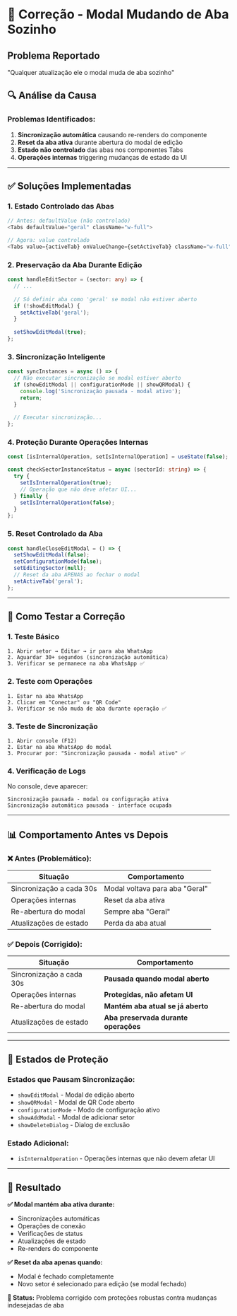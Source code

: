 # 🔧 Correção - Modal Mudando de Aba Sozinho

## Problema Reportado
"Qualquer atualização ele o modal muda de aba sozinho"

## 🔍 Análise da Causa

### Problemas Identificados:
1. **Sincronização automática** causando re-renders do componente
2. **Reset da aba ativa** durante abertura do modal de edição
3. **Estado não controlado** das abas nos componentes Tabs
4. **Operações internas** triggering mudanças de estado da UI

---

## ✅ Soluções Implementadas

### 1. Estado Controlado das Abas
```typescript
// Antes: defaultValue (não controlado)
<Tabs defaultValue="geral" className="w-full">

// Agora: value controlado
<Tabs value={activeTab} onValueChange={setActiveTab} className="w-full">
```

### 2. Preservação da Aba Durante Edição
```typescript
const handleEditSector = (sector: any) => {
  // ...
  
  // Só definir aba como 'geral' se modal não estiver aberto
  if (!showEditModal) {
    setActiveTab('geral');
  }
  
  setShowEditModal(true);
};
```

### 3. Sincronização Inteligente
```typescript
const syncInstances = async () => {
  // Não executar sincronização se modal estiver aberto
  if (showEditModal || configurationMode || showQRModal) {
    console.log('Sincronização pausada - modal ativo');
    return;
  }
  
  // Executar sincronização...
};
```

### 4. Proteção Durante Operações Internas
```typescript
const [isInternalOperation, setIsInternalOperation] = useState(false);

const checkSectorInstanceStatus = async (sectorId: string) => {
  try {
    setIsInternalOperation(true);
    // Operação que não deve afetar UI...
  } finally {
    setIsInternalOperation(false);
  }
};
```

### 5. Reset Controlado da Aba
```typescript
const handleCloseEditModal = () => {
  setShowEditModal(false);
  setConfigurationMode(false);
  setEditingSector(null);
  // Reset da aba APENAS ao fechar o modal
  setActiveTab('geral');
};
```

---

## 🧪 Como Testar a Correção

### 1. Teste Básico
```
1. Abrir setor → Editar → ir para aba WhatsApp
2. Aguardar 30+ segundos (sincronização automática)
3. Verificar se permanece na aba WhatsApp ✅
```

### 2. Teste com Operações
```
1. Estar na aba WhatsApp
2. Clicar em "Conectar" ou "QR Code"
3. Verificar se não muda de aba durante operação ✅
```

### 3. Teste de Sincronização
```
1. Abrir console (F12)
2. Estar na aba WhatsApp do modal
3. Procurar por: "Sincronização pausada - modal ativo" ✅
```

### 4. Verificação de Logs
No console, deve aparecer:
```
Sincronização pausada - modal ou configuração ativa
Sincronização automática pausada - interface ocupada
```

---

## 📊 Comportamento Antes vs Depois

### ❌ Antes (Problemático):
| Situação | Comportamento |
|----------|---------------|
| Sincronização a cada 30s | Modal voltava para aba "Geral" |
| Operações internas | Reset da aba ativa |
| Re-abertura do modal | Sempre aba "Geral" |
| Atualizações de estado | Perda da aba atual |

### ✅ Depois (Corrigido):
| Situação | Comportamento |
|----------|---------------|
| Sincronização a cada 30s | **Pausada quando modal aberto** |
| Operações internas | **Protegidas, não afetam UI** |
| Re-abertura do modal | **Mantém aba atual se já aberto** |
| Atualizações de estado | **Aba preservada durante operações** |

---

## 🔧 Estados de Proteção

### Estados que Pausam Sincronização:
- `showEditModal` - Modal de edição aberto
- `showQRModal` - Modal de QR Code aberto  
- `configurationMode` - Modo de configuração ativo
- `showAddModal` - Modal de adicionar setor
- `showDeleteDialog` - Dialog de exclusão

### Estado Adicional:
- `isInternalOperation` - Operações internas que não devem afetar UI

---

## 🎯 Resultado

**✅ Modal mantém aba ativa durante:**
- Sincronizações automáticas
- Operações de conexão
- Verificações de status
- Atualizações de estado
- Re-renders do componente

**✅ Reset da aba apenas quando:**
- Modal é fechado completamente
- Novo setor é selecionado para edição (se modal fechado)

**🎯 Status:** Problema corrigido com proteções robustas contra mudanças indesejadas de aba 